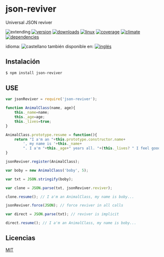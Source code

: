 <!-- multilang from README.md




NO MODIFIQUE ESTE ARCHIVO. FUE GENERADO AUTOMÁTICAMENTE POR multilang.js




-->
# json-reviver
Universal JSON reviver


![extending](https://img.shields.io/badge/stability-extending-orange.svg)
[![version](https://img.shields.io/npm/v/js-to-html.svg)](https://npmjs.org/package/json-reviver)
[![downloads](https://img.shields.io/npm/dm/json-reviver.svg)](https://npmjs.org/package/json-reviver)
[![linux](https://img.shields.io/travis/emilioplatzer/json-reviver/master.svg)](https://travis-ci.org/emilioplatzer/json-reviver)
[![coverage](https://img.shields.io/coveralls/emilioplatzer/json-reviver/master.svg)](https://coveralls.io/r/emilioplatzer/json-reviver)
[![climate](https://img.shields.io/codeclimate/github/emilioplatzer/json-reviver.svg)](https://codeclimate.com/github/emilioplatzer/json-reviver)
[![dependencies](https://img.shields.io/david/emilioplatzer/json-reviver.svg)](https://david-dm.org/emilioplatzer/json-reviver)

<!--multilang buttons-->

idioma: ![castellano](https://raw.githubusercontent.com/codenautas/multilang/master/img/lang-es.png)
también disponible en:
[![inglés](https://raw.githubusercontent.com/codenautas/multilang/master/img/lang-en.png)](README.md)

## Instalación


```sh
$ npm install json-reviver
```

## USE

```js
var jsonReviver = require('json-reviver');

function AnimalClass(name, age){
    this._name=name;
    this._age=age;
    this._lives=true;
}

AnimalClass.prototype.resume = function(){
    return "I a'm an "+this.prototype.constructor.name+
        ', my name is '+this._name+
        ". I a'm "+this._age+" years all. "+(this._lives? " I feel good": "I'm death");
}

jsonReviver.register(AnimalClass);

var boby = new AnimalClass('boby', 5);

var txt = JSON.stringify(boby);

var clone = JSON.parse(txt, jsonReviver.reviver);

clone.resume(); // I a'm an AnimalClass, my name is boby...

jsonReviver.force(JSON); // force reviver in all calls

var direct = JSON.parse(txt); // reviver is implicit

direct.resume(); // I a'm an AnimalClass, my name is boby...

```


## Licencias


[MIT](LICENSE)

